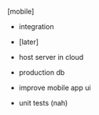 [mobile]

- integration

- [later]

- host server in cloud
- production db

- improve mobile app ui

- unit tests (nah)
